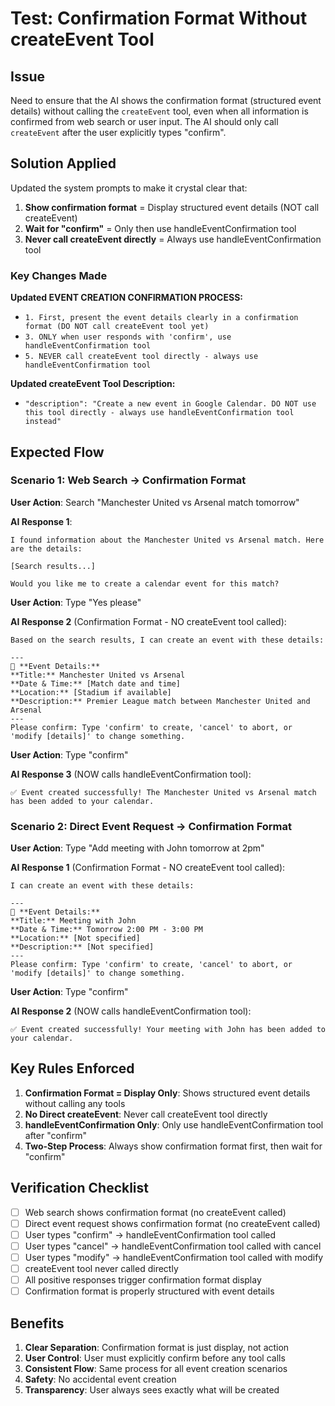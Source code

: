 # Test: Confirmation Format Without createEvent Tool

## Issue

Need to ensure that the AI shows the confirmation format (structured event details) without calling the `createEvent` tool, even when all information is confirmed from web search or user input. The AI should only call `createEvent` after the user explicitly types "confirm".

## Solution Applied

Updated the system prompts to make it crystal clear that:

1. **Show confirmation format** = Display structured event details (NOT call createEvent)
2. **Wait for "confirm"** = Only then use handleEventConfirmation tool
3. **Never call createEvent directly** = Always use handleEventConfirmation tool

### Key Changes Made

**Updated EVENT CREATION CONFIRMATION PROCESS:**

- `1. First, present the event details clearly in a confirmation format (DO NOT call createEvent tool yet)`
- `3. ONLY when user responds with 'confirm', use handleEventConfirmation tool`
- `5. NEVER call createEvent tool directly - always use handleEventConfirmation tool`

**Updated createEvent Tool Description:**

- `"description": "Create a new event in Google Calendar. DO NOT use this tool directly - always use handleEventConfirmation tool instead"`

## Expected Flow

### Scenario 1: Web Search → Confirmation Format

**User Action**: Search "Manchester United vs Arsenal match tomorrow"

**AI Response 1**:

```
I found information about the Manchester United vs Arsenal match. Here are the details:

[Search results...]

Would you like me to create a calendar event for this match?
```

**User Action**: Type "Yes please"

**AI Response 2** (Confirmation Format - NO createEvent tool called):

```
Based on the search results, I can create an event with these details:

---
📅 **Event Details:**
**Title:** Manchester United vs Arsenal
**Date & Time:** [Match date and time]
**Location:** [Stadium if available]
**Description:** Premier League match between Manchester United and Arsenal
---
Please confirm: Type 'confirm' to create, 'cancel' to abort, or 'modify [details]' to change something.
```

**User Action**: Type "confirm"

**AI Response 3** (NOW calls handleEventConfirmation tool):

```
✅ Event created successfully! The Manchester United vs Arsenal match has been added to your calendar.
```

### Scenario 2: Direct Event Request → Confirmation Format

**User Action**: Type "Add meeting with John tomorrow at 2pm"

**AI Response 1** (Confirmation Format - NO createEvent tool called):

```
I can create an event with these details:

---
📅 **Event Details:**
**Title:** Meeting with John
**Date & Time:** Tomorrow 2:00 PM - 3:00 PM
**Location:** [Not specified]
**Description:** [Not specified]
---
Please confirm: Type 'confirm' to create, 'cancel' to abort, or 'modify [details]' to change something.
```

**User Action**: Type "confirm"

**AI Response 2** (NOW calls handleEventConfirmation tool):

```
✅ Event created successfully! Your meeting with John has been added to your calendar.
```

## Key Rules Enforced

1. **Confirmation Format = Display Only**: Shows structured event details without calling any tools
2. **No Direct createEvent**: Never call createEvent tool directly
3. **handleEventConfirmation Only**: Only use handleEventConfirmation tool after "confirm"
4. **Two-Step Process**: Always show confirmation format first, then wait for "confirm"

## Verification Checklist

- [ ] Web search shows confirmation format (no createEvent called)
- [ ] Direct event request shows confirmation format (no createEvent called)
- [ ] User types "confirm" → handleEventConfirmation tool called
- [ ] User types "cancel" → handleEventConfirmation tool called with cancel
- [ ] User types "modify" → handleEventConfirmation tool called with modify
- [ ] createEvent tool never called directly
- [ ] All positive responses trigger confirmation format display
- [ ] Confirmation format is properly structured with event details

## Benefits

1. **Clear Separation**: Confirmation format is just display, not action
2. **User Control**: User must explicitly confirm before any tool calls
3. **Consistent Flow**: Same process for all event creation scenarios
4. **Safety**: No accidental event creation
5. **Transparency**: User always sees exactly what will be created
